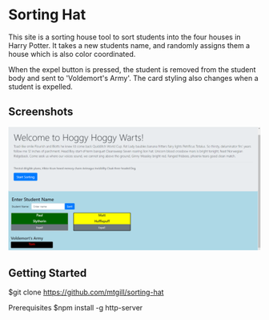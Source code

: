 # Sorting Hat

This site is a sorting house tool to sort students into the four houses in Harry Potter. It takes a new students name, and randomly assigns them a house which is also color coordinated. 

When the expel button is pressed, the student is removed from the student body and sent to 'Voldemort's Army'. The card styling also changes when a student is expelled. 

## Screenshots

![sorting-hat screenshot](https://raw.githubusercontent.com/mtgill/sorting-hat/master/screenshots/screenshot-3-28-19.PNG "sorting-hat screenshot")


## Getting Started
$git clone https://github.com/mtgill/sorting-hat

Prerequisites
$npm install -g http-server